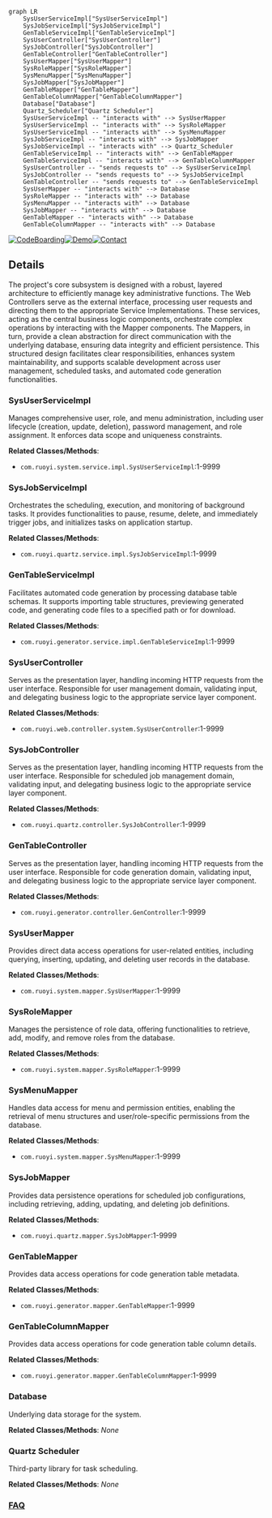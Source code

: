 ```mermaid
graph LR
    SysUserServiceImpl["SysUserServiceImpl"]
    SysJobServiceImpl["SysJobServiceImpl"]
    GenTableServiceImpl["GenTableServiceImpl"]
    SysUserController["SysUserController"]
    SysJobController["SysJobController"]
    GenTableController["GenTableController"]
    SysUserMapper["SysUserMapper"]
    SysRoleMapper["SysRoleMapper"]
    SysMenuMapper["SysMenuMapper"]
    SysJobMapper["SysJobMapper"]
    GenTableMapper["GenTableMapper"]
    GenTableColumnMapper["GenTableColumnMapper"]
    Database["Database"]
    Quartz_Scheduler["Quartz Scheduler"]
    SysUserServiceImpl -- "interacts with" --> SysUserMapper
    SysUserServiceImpl -- "interacts with" --> SysRoleMapper
    SysUserServiceImpl -- "interacts with" --> SysMenuMapper
    SysJobServiceImpl -- "interacts with" --> SysJobMapper
    SysJobServiceImpl -- "interacts with" --> Quartz_Scheduler
    GenTableServiceImpl -- "interacts with" --> GenTableMapper
    GenTableServiceImpl -- "interacts with" --> GenTableColumnMapper
    SysUserController -- "sends requests to" --> SysUserServiceImpl
    SysJobController -- "sends requests to" --> SysJobServiceImpl
    GenTableController -- "sends requests to" --> GenTableServiceImpl
    SysUserMapper -- "interacts with" --> Database
    SysRoleMapper -- "interacts with" --> Database
    SysMenuMapper -- "interacts with" --> Database
    SysJobMapper -- "interacts with" --> Database
    GenTableMapper -- "interacts with" --> Database
    GenTableColumnMapper -- "interacts with" --> Database
```

[![CodeBoarding](https://img.shields.io/badge/Generated%20by-CodeBoarding-9cf?style=flat-square)](https://github.com/CodeBoarding/GeneratedOnBoardings)[![Demo](https://img.shields.io/badge/Try%20our-Demo-blue?style=flat-square)](https://www.codeboarding.org/demo)[![Contact](https://img.shields.io/badge/Contact%20us%20-%20contact@codeboarding.org-lightgrey?style=flat-square)](mailto:contact@codeboarding.org)

## Details

The project's core subsystem is designed with a robust, layered architecture to efficiently manage key administrative functions. The Web Controllers serve as the external interface, processing user requests and directing them to the appropriate Service Implementations. These services, acting as the central business logic components, orchestrate complex operations by interacting with the Mapper components. The Mappers, in turn, provide a clean abstraction for direct communication with the underlying database, ensuring data integrity and efficient persistence. This structured design facilitates clear responsibilities, enhances system maintainability, and supports scalable development across user management, scheduled tasks, and automated code generation functionalities.

### SysUserServiceImpl
Manages comprehensive user, role, and menu administration, including user lifecycle (creation, update, deletion), password management, and role assignment. It enforces data scope and uniqueness constraints.


**Related Classes/Methods**:

- `com.ruoyi.system.service.impl.SysUserServiceImpl`:1-9999


### SysJobServiceImpl
Orchestrates the scheduling, execution, and monitoring of background tasks. It provides functionalities to pause, resume, delete, and immediately trigger jobs, and initializes tasks on application startup.


**Related Classes/Methods**:

- `com.ruoyi.quartz.service.impl.SysJobServiceImpl`:1-9999


### GenTableServiceImpl
Facilitates automated code generation by processing database table schemas. It supports importing table structures, previewing generated code, and generating code files to a specified path or for download.


**Related Classes/Methods**:

- `com.ruoyi.generator.service.impl.GenTableServiceImpl`:1-9999


### SysUserController
Serves as the presentation layer, handling incoming HTTP requests from the user interface. Responsible for user management domain, validating input, and delegating business logic to the appropriate service layer component.


**Related Classes/Methods**:

- `com.ruoyi.web.controller.system.SysUserController`:1-9999


### SysJobController
Serves as the presentation layer, handling incoming HTTP requests from the user interface. Responsible for scheduled job management domain, validating input, and delegating business logic to the appropriate service layer component.


**Related Classes/Methods**:

- `com.ruoyi.quartz.controller.SysJobController`:1-9999


### GenTableController
Serves as the presentation layer, handling incoming HTTP requests from the user interface. Responsible for code generation domain, validating input, and delegating business logic to the appropriate service layer component.


**Related Classes/Methods**:

- `com.ruoyi.generator.controller.GenController`:1-9999


### SysUserMapper
Provides direct data access operations for user-related entities, including querying, inserting, updating, and deleting user records in the database.


**Related Classes/Methods**:

- `com.ruoyi.system.mapper.SysUserMapper`:1-9999


### SysRoleMapper
Manages the persistence of role data, offering functionalities to retrieve, add, modify, and remove roles from the database.


**Related Classes/Methods**:

- `com.ruoyi.system.mapper.SysRoleMapper`:1-9999


### SysMenuMapper
Handles data access for menu and permission entities, enabling the retrieval of menu structures and user/role-specific permissions from the database.


**Related Classes/Methods**:

- `com.ruoyi.system.mapper.SysMenuMapper`:1-9999


### SysJobMapper
Provides data persistence operations for scheduled job configurations, including retrieving, adding, updating, and deleting job definitions.


**Related Classes/Methods**:

- `com.ruoyi.quartz.mapper.SysJobMapper`:1-9999


### GenTableMapper
Provides data access operations for code generation table metadata.


**Related Classes/Methods**:

- `com.ruoyi.generator.mapper.GenTableMapper`:1-9999


### GenTableColumnMapper
Provides data access operations for code generation table column details.


**Related Classes/Methods**:

- `com.ruoyi.generator.mapper.GenTableColumnMapper`:1-9999


### Database
Underlying data storage for the system.


**Related Classes/Methods**: _None_

### Quartz Scheduler
Third-party library for task scheduling.


**Related Classes/Methods**: _None_



### [FAQ](https://github.com/CodeBoarding/GeneratedOnBoardings/tree/main?tab=readme-ov-file#faq)